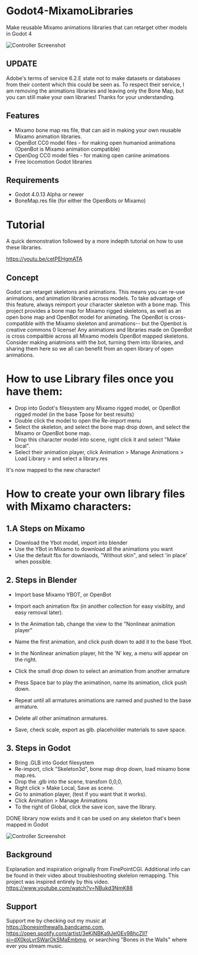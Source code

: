 # Godot4-MixamoLibraries
Make reusable Mixamo animations libraries that can retarget other models in Godot 4

![Controller Screenshot](https://github.com/pemguin005/Godot4-MixamoLibraries/blob/main/Screenshots/MixamoLib.GIF)

## UPDATE
Adobe's terms of service 6.2.E state not to make datasets or databases from their content which this could be seen as. 
To respect their service, I am removing the animations libraries and leaving only the Bone Map, but you can still make your own libraries!
Thanks for your understanding.

## Features

- Mixamo bone map res file, that can aid in making your own reusable Mixamo animation libraries.
- OpenBot CC0 model files - for making open humaniod animations (OpenBot is Mixamo animation compatible)
- OpenDog CC0 model files - for making open canine animations
- Free locomotion Godot libraries 

## Requirements
- Godot 4.0.13 Alpha or newer
- BoneMap.res file (for either the OpenBots or Mixamo)


# Tutorial

A quick demonstration followed by a more indepth tutorial on how to use these libraries.

https://youtu.be/cetPEHgmATA

## Concept

Godot can retarget skeletons and animations. This means you can re-use animations, and animation libraries across models. To take advantage of this feature, always reimport your character skeleton with a bone map. This project provides a bone map for Mixamo rigged skeletons, as well as an open bone map and OpenBot model for animating. The OpenBot is cross-compatible with the Mixamo skeleton and animations-- but the Openbot is creative commons 0 license!  Any animations and libraries made on OpenBot is cross compaitble across all Mixamo models OpenBot mapped skeletons. Consider making aniatmions with the bot, turning them into libraries, and sharing them here so we all can benefit from an open library of open animations.


# How to use Library files once you have them:

- Drop into Godot's filesystem any Mixamo rigged model, or OpenBot rigged model (in the base Tpose for best results)
- Double click the model to open the Re-import menu
- Select the skeleton, and select the bone map drop down, and select the Mixamo or OpenBot bone map.
- Drop this character model into scene, right click it and select "Make local".
- Select their animation player, click Animation > Manage Animations > Load Library > and select a library.res

It's now mapped to the new character!

# How to create your own library files with Mixamo characters:

## 1.A Steps on Mixamo
- Download the Ybot model, import into blender
- Use the YBot in Mixamo to download all the animations you want
- Use the default fbx for downlaods, "Without skin", and select 'in place' when possible.

## 2. Steps in Blender
- Import base Mixamo YBOT, or OpenBot
- Import each animation fbx (in another collection for easy visiblity, and easy removal later).
- In the Animation tab, change the view to the "Nonlinear animation player"
- Name the first animation, and click push down to add it to the base Ybot.

- In the Nonlinear animation player, hit the 'N' key, a menu will appear on the right.
- Click the small drop down to select an animation from another armature
- Press Space bar to play the animatinon, name its animation, click push down.
- Repeat until all armatures animations are named and pushed to the base armature.
- Delete all other animatinon armatures.
- Save, check scale, export as glb. placeholder materials to save space.

## 3. Steps in Godot
- Bring .GLB into Godot filesystem
- Re-import, click "Skeleton3d", bone map drop down, load mixamo bone map.res.
- Drop the .glb into the scene, transfom 0,0,0,
- Right click > Make Local, Save as scene.
- Go to animation player, (test if you want that it works).
- Click Animation > Manage Animations
- To the right of Global, click the save icon, save the library.

DONE library now exists and it can be used on any skeleton that's been mapped in Godot

![Controller Screenshot](https://github.com/pemguin005/Godot4-MixamoLibraries/blob/main/Screenshots/Screenshot.jpg)

## Background

Explanation and inspiration  originally from FinePointCGI. Additional info can be found in their video about troubleshooting skelelon remapping. This project was inspired entirely by this video.
https://www.youtube.com/watch?v=NBukd3NmK88

## Support

Support me by checking out my music at https://bonesinthewalls.bandcamp.com, https://open.spotify.com/artist/3eKiNBKa9Jel0Ev98hcZll?si=dX0koLvrSWarOkSMaEmbmg, or searching "Bones in the Walls" where ever you stream music.
